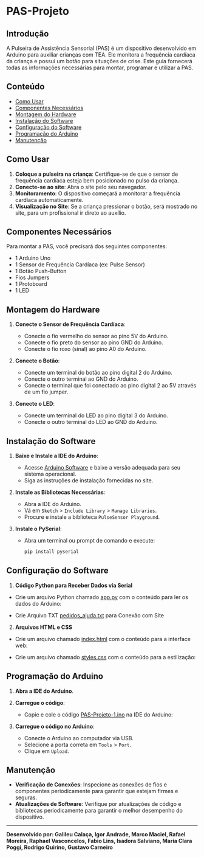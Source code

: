 # PAS-Projeto

## Introdução
A Pulseira de Assistência Sensorial (PAS) é um dispositivo desenvolvido em Arduino para auxiliar crianças com TEA. Ele monitora a frequência cardíaca da criança e possui um botão para situações de crise. Este guia fornecerá todas as informações necessárias para montar, programar e utilizar a PAS.

## Conteúdo

- [Como Usar](#como-usar)
- [Componentes Necessários](#componentes-necess%C3%A1rios)
- [Montagem do Hardware](#montagem-do-hardware)
- [Instalação do Software](#instala%C3%A7%C3%A3o-do-software)
- [Configuração do Software](#configuração-do-software)
- [Programação do Arduino](#programa%C3%A7%C3%A3o-do-arduino)
- [Manutenção](#manuten%C3%A7%C3%A3o)

## Como Usar

1. **Coloque a pulseira na criança**: Certifique-se de que o sensor de frequência cardíaca esteja bem posicionado no pulso da criança.
2. **Conecte-se ao site**: Abra o site pelo seu navegador.
3. **Monitoramento**: O dispositivo começará a monitorar a frequência cardíaca automaticamente.
4. **Visualização no Site**: Se a criança pressionar o botão, será mostrado no site, para um profissional ir direto ao auxílio.

## Componentes Necessários

Para montar a PAS, você precisará dos seguintes componentes:

- 1 Arduino Uno
- 1 Sensor de Frequência Cardíaca (ex: Pulse Sensor)
- 1 Botão Push-Button
- Fios Jumpers
- 1 Protoboard
- 1 LED

## Montagem do Hardware

1. **Conecte o Sensor de Frequência Cardíaca**:
    - Conecte o fio vermelho do sensor ao pino 5V do Arduino.
    - Conecte o fio preto do sensor ao pino GND do Arduino.
    - Conecte o fio roxo (sinal) ao pino A0 do Arduino.

2. **Conecte o Botão**:
    - Conecte um terminal do botão ao pino digital 2 do Arduino.
    - Conecte o outro terminal ao GND do Arduino.
    - Conecte o terminal que foi conectado ao pino digital 2 ao 5V através de um fio jumper.

3. **Conecte o LED**:
   - Conecte um terminal do LED ao pino digital 3 do Arduino.
   - Conecte o outro terminal do LED ao GND do Arduino.

## Instalação do Software

1. **Baixe e Instale a IDE do Arduino**:
    - Acesse [Arduino Software](https://www.arduino.cc/en/software) e baixe a versão adequada para seu sistema operacional.
    - Siga as instruções de instalação fornecidas no site.

2. **Instale as Bibliotecas Necessárias**:
    - Abra a IDE do Arduino.
    - Vá em `Sketch` > `Include Library` > `Manage Libraries`.
    - Procure e instale a biblioteca `PulseSensor Playground`.

3. **Instale o PySerial**:
    - Abra um terminal ou prompt de comando e execute:
      ```sh
      pip install pyserial
      ```
## Configuração do Software
    
1. **Código Python para Receber Dados via Serial**

- Crie um arquivo Python chamado [app.py](https://github.com/oMarcoMaciel/PAS-Projeto-1/blob/main/app.py) com o conteúdo para ler os dados do Arduino:

- Crie Arquivo TXT [pedidos_ajuda.txt](https://github.com/oMarcoMaciel/PAS-Projeto-1/blob/main/pedidos_ajuda.txt) para Conexão com Site 

2. **Arquivos HTML e CSS**

- Crie um arquivo chamado [index.html](https://github.com/oMarcoMaciel/PAS-Projeto-1/blob/main/index.html) com o conteúdo para a interface web:

- Crie um arquivo chamado [styles.css](https://github.com/oMarcoMaciel/PAS-Projeto-1/blob/main/styles.css) com o conteúdo para a estilização:
  
## Programação do Arduino

1. **Abra a IDE do Arduino**.
2. **Carregue o código**:
    - Copie e cole o código [PAS-Projeto-1.ino](https://github.com/oMarcoMaciel/PAS-Projeto-1/blob/main/PAS-Projeto-1.ino) na IDE do Arduino:

3. **Carregue o código no Arduino**:
    - Conecte o Arduino ao computador via USB.
    - Selecione a porta correta em `Tools` > `Port`.
    - Clique em `Upload`.

## Manutenção

- **Verificação de Conexões**: Inspecione as conexões de fios e componentes periodicamente para garantir que estejam firmes e seguras.
- **Atualizações de Software**: Verifique por atualizações de código e bibliotecas periodicamente para garantir o melhor desempenho do dispositivo.

---

**Desenvolvido por: Galileu Calaça, Igor Andrade, Marco Maciel, Rafael Moreira, Raphael Vasconcelos, Fabio Lins, Isadora Salviano, Maria Clara Poggi, Rodrigo Quirino, Gustavo Carneiro**
